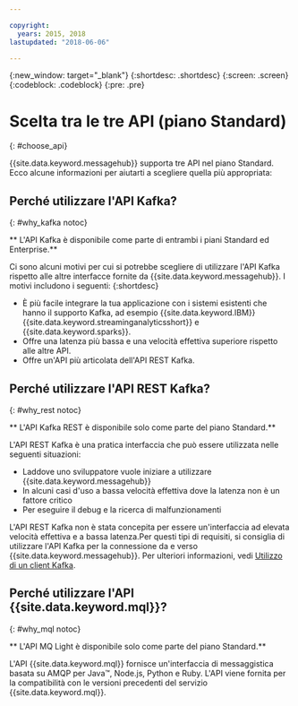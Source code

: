 ```yaml
---

copyright:
  years: 2015, 2018
lastupdated: "2018-06-06"

---
```


{:new_window: target="_blank"}
{:shortdesc: .shortdesc}
{:screen: .screen}
{:codeblock: .codeblock}
{:pre: .pre}

# Scelta tra le tre API (piano Standard)
{: #choose_api}

{{site.data.keyword.messagehub}} supporta tre API nel piano Standard. Ecco alcune informazioni per aiutarti a scegliere quella più appropriata:

## Perché utilizzare l'API Kafka?
{: #why_kafka notoc}

** L'API Kafka è disponibile come parte di entrambi i piani Standard ed Enterprise.**
<br/>

Ci sono alcuni motivi per cui si potrebbe scegliere di utilizzare l'API Kafka rispetto alle altre interfacce fornite da {{site.data.keyword.messagehub}}. I motivi includono i seguenti:
{:shortdesc}


* È più facile integrare la tua applicazione con i sistemi esistenti che hanno il supporto Kafka, ad esempio {{site.data.keyword.IBM}} {{site.data.keyword.streaminganalyticsshort}} e {{site.data.keyword.sparks}}.
* Offre una latenza più bassa e una velocità effettiva superiore rispetto alle altre API.
* Offre un'API più articolata dell'API REST Kafka.

## Perché utilizzare l'API REST Kafka?
{: #why_rest notoc}

** L'API Kafka REST è disponibile solo come parte del piano Standard.**
<br/>

L'API REST Kafka è una pratica interfaccia che può essere utilizzata nelle seguenti situazioni:

* Laddove uno sviluppatore vuole iniziare a utilizzare {{site.data.keyword.messagehub}}
* In alcuni casi d'uso a bassa velocità effettiva dove la latenza non è un fattore critico
* Per eseguire il debug e la ricerca di malfunzionamenti

L'API REST Kafka non è stata concepita per essere un'interfaccia ad elevata velocità effettiva e a bassa latenza.Per questi tipi di requisiti, si consiglia di utilizzare l'API Kafka per la connessione da e verso {{site.data.keyword.messagehub}}. Per ulteriori informazioni, vedi [Utilizzo di un client Kafka](/docs/services/EventStreams/eventstreams050.html#kafka_using).

## Perché utilizzare l'API {{site.data.keyword.mql}}?
{: #why_mql notoc}

** L'API MQ Light è disponibile solo come parte del piano Standard.**
<br/>

L'API {{site.data.keyword.mql}} fornisce un'interfaccia di messaggistica basata su AMQP per Java™, Node.js, Python e Ruby. L'API viene fornita per la compatibilità con le versioni precedenti del servizio {{site.data.keyword.mql}}.
















